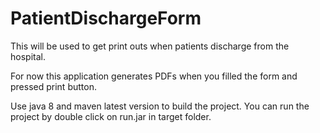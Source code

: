 # PatientDischargeForm
This will be used to get print outs when patients discharge from the hospital.

For now this application generates PDFs when you filled the form and pressed print button.

Use java 8 and maven latest version to build the project. You can run the project by double click on run.jar in target folder. 
